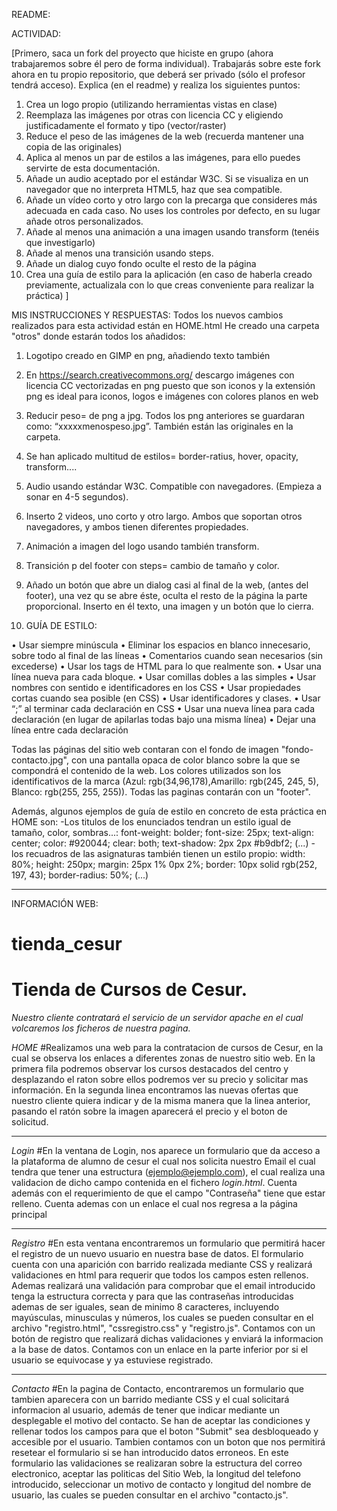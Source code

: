 ﻿README:

ACTIVIDAD:

[Primero, saca un fork del proyecto que hiciste en grupo (ahora trabajaremos sobre él pero de forma individual). Trabajarás sobre este fork ahora en tu propio repositorio, que deberá ser privado (sólo el profesor tendrá acceso). Explica (en el readme) y realiza los siguientes puntos:

1. Crea un logo propio (utilizando herramientas vistas en clase)
2. Reemplaza las imágenes por otras con licencia CC y eligiendo justificadamente el formato y tipo (vector/raster)
3. Reduce el peso de las imágenes de la web (recuerda mantener una copia de las originales)
4. Aplica al menos un par de estilos a las imágenes, para ello puedes servirte de esta documentación.
5. Añade un audio aceptado por el estándar W3C. Si se visualiza en un navegador que no interpreta HTML5, haz que sea compatible.
6. Añade un vídeo corto y otro largo con la precarga que consideres más adecuada en cada caso. No uses los controles por defecto, en su lugar añade otros personalizados.
7. Añade al menos una animación a una imagen usando transform (tenéis que investigarlo)
8. Añade al menos una transición usando steps.
9. Añade un dialog cuyo fondo oculte el resto de la página
10. Crea una guía de estilo para la aplicación (en caso de haberla creado previamente, actualizala con lo que creas conveniente para realizar la práctica)
]

MIS INSTRUCCIONES Y RESPUESTAS: 
Todos los nuevos cambios realizados para esta actividad están en HOME.html
He creado una carpeta "otros" donde estarán todos los añadidos: 

1. Logotipo creado en GIMP en png, añadiendo texto también

2. En https://search.creativecommons.org/ descargo imágenes con licencia CC vectorizadas en png puesto que son iconos y la extensión png es ideal para iconos, logos e imágenes con colores planos en web

3. Reducir peso= de png a jpg. Todos los png anteriores se guardaran como: “xxxxxmenospeso.jpg”. También están las originales en la carpeta.

4. Se han aplicado multitud de estilos= border-ratius, hover, opacity, transform....

5. Audio usando estándar W3C. Compatible con navegadores. (Empieza a sonar en 4-5 segundos).

6. Inserto 2 videos, uno corto y otro largo. Ambos que soportan otros navegadores, y ambos tienen diferentes propiedades.

7. Animación a imagen del logo usando también transform.

8. Transición p del footer con steps= cambio de tamaño y color.
 
9. Añado un botón que abre un dialog casi al final de la web, (antes del footer), una vez qu se abre éste, oculta el resto de la página la parte proporcional. Inserto en él texto, una imagen y un botón que lo cierra.

11. GUÍA DE ESTILO:

• Usar siempre minúscula
• Eliminar los espacios en blanco innecesario, sobre todo al final de las líneas
• Comentarios cuando sean necesarios (sin excederse)
• Usar los tags de HTML para lo que realmente son.
• Usar una línea nueva para cada bloque.
• Usar comillas dobles a las simples
• Usar nombres con sentido e identificadores en los CSS
• Usar propiedades cortas cuando sea posible (en CSS)
• Usar identificadores y clases.
• Usar “;” al terminar cada declaración en CSS
• Usar una nueva línea para cada declaración (en lugar de apilarlas todas bajo una misma línea)
• Dejar una línea entre cada declaración

Todas las páginas del sitio web contaran con el fondo de imagen "fondo-contacto.jpg", con una pantalla opaca de color blanco sobre la que se compondrá el contenido de la web.
Los colores utilizados son los identificativos de la marca (Azul: rgb(34,96,178),Amarillo: rgb(245, 245, 5), Blanco: rgb(255, 255, 255)).
Todas las paginas contarán con un "footer".

Además, algunos ejemplos de guía de estilo en concreto de esta práctica en HOME  son:
-Los titulos de los enunciados tendran un estilo igual de tamaño, color, sombras...:
    font-weight: bolder;
    font-size: 25px;
    text-align: center;
    color: #920044;
    clear: both;
    text-shadow: 2px 2px #b9dbf2; 
    (...)
-los recuadros de las asignaturas también tienen un estilo propio:
    width: 80%;
    height: 250px;
    margin: 25px 1% 0px 2%;
    border: 10px solid rgb(252, 197, 43);
    border-radius: 50%;
    (...)

---------------------------------------------------------------------------------------------------------------------------------------------------------------------------------------------------------------------------



INFORMACIÓN WEB:
# tienda_cesur
# Tienda de Cursos de Cesur.

*Nuestro cliente contratará el servicio de un servidor apache en el cual volcaremos los ficheros de nuestra pagina.*

*HOME*
#Realizamos una web para la contratacion de cursos de Cesur, en la cual se observa los enlaces a diferentes zonas de nuestro sitio web. En la primera fila podremos observar los cursos destacados del centro y desplazando el raton sobre ellos podremos ver su precio y solicitar mas información.
En la segunda linea encontramos las nuevas ofertas que nuestro cliente quiera indicar y de la misma manera que la linea anterior, pasando el ratón sobre la imagen aparecerá el precio y el boton de solicitud.

-----------------------------------------------------------------------------------------------------------------------------------------------------------------------------------
*Login*
#En la ventana de Login, nos aparece un formulario que da acceso a la plataforma de alumno de cesur el cual nos solicita nuestro Email el cual tendra que tener una estructura (ejemplo@ejemplo.com), el cual realiza una validacion de dicho campo contenida en el fichero *login.html*. Cuenta además con el requerimiento de que el campo "Contraseña" tiene que estar relleno. Cuenta ademas con un enlace el cual nos regresa a la página principal

-----------------------------------------------------------------------------------------------------------------------------------------------------------------------------------
*Registro*
#En esta ventana encontraremos un formulario que permitirá hacer el registro de un nuevo usuario en nuestra base de datos. El formulario cuenta con una aparición con barrido realizada mediante CSS y realizará validaciones en html para requerir que todos los campos esten rellenos. Ademas realizará una validación para comprobar que el email introducido tenga la estructura correcta y para que las contraseñas introducidas ademas de ser iguales, sean de minimo 8 caracteres, incluyendo mayúsculas, minusculas y números, los cuales se pueden consultar en el archivo "registro.html", "cssregistro.css" y "registro.js". Contamos con un botón de registro que realizará dichas validaciones y enviará la informacion a la base de datos. Contamos con un enlace en la parte inferior por si el usuario se equivocase y ya estuviese registrado.

-----------------------------------------------------------------------------------------------------------------------------------------------------------------------------------
*Contacto*
#En la pagina de Contacto, encontraremos un formulario que tambien aparecera con un barrido mediante CSS y el cual solicitará informacion al usuario, además de tener que indicar mediante un desplegable el motivo del contacto. Se han de aceptar las condiciones y rellenar todos los campos para que el boton "Submit" sea desbloqueado y accesible por el usuario. Tambien contamos con un boton que nos permitirá resetear el formulario si se han introducido datos erroneos. En este formulario las validaciones se realizaran sobre la estructura del correo electronico, aceptar las politicas del Sitio Web, la longitud del telefono introducido, seleccionar un motivo de contacto y longitud del nombre de usuario, las cuales se pueden consultar en el archivo "contacto.js".

